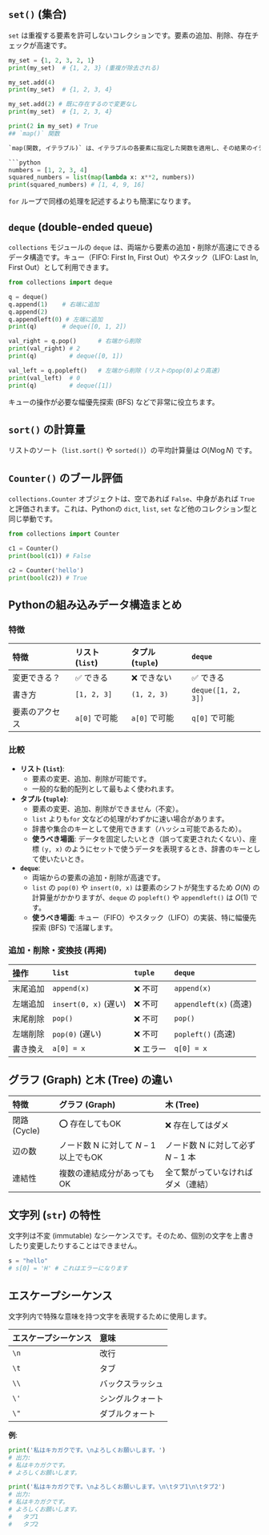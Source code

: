 ## `set()` (集合)

`set` は重複する要素を許可しないコレクションです。要素の追加、削除、存在チェックが高速です。

```python
my_set = {1, 2, 3, 2, 1}
print(my_set)  # {1, 2, 3} (重複が除去される)

my_set.add(4)
print(my_set)  # {1, 2, 3, 4}

my_set.add(2) # 既に存在するので変更なし
print(my_set)  # {1, 2, 3, 4}

print(2 in my_set) # True
## `map()` 関数

`map(関数, イテラブル)` は、イテラブルの各要素に指定した関数を適用し、その結果のイテレータを返します。

```python
numbers = [1, 2, 3, 4]
squared_numbers = list(map(lambda x: x**2, numbers))
print(squared_numbers) # [1, 4, 9, 16]
```
`for` ループで同様の処理を記述するよりも簡潔になります。

## `deque` (double-ended queue)

`collections` モジュールの `deque` は、両端から要素の追加・削除が高速にできるデータ構造です。キュー（FIFO: First In, First Out）やスタック（LIFO: Last In, First Out）として利用できます。

```python
from collections import deque

q = deque()
q.append(1)    # 右端に追加
q.append(2)
q.appendleft(0) # 左端に追加
print(q)       # deque([0, 1, 2])

val_right = q.pop()      # 右端から削除
print(val_right) # 2
print(q)         # deque([0, 1])

val_left = q.popleft()   # 左端から削除 (リストのpop(0)より高速)
print(val_left)  # 0
print(q)         # deque([1])
```
キューの操作が必要な幅優先探索 (BFS) などで非常に役立ちます。

## `sort()` の計算量

リストのソート（`list.sort()` や `sorted()`）の平均計算量は $O(N \log N)$ です。


## `Counter()` のブール評価

`collections.Counter` オブジェクトは、空であれば `False`、中身があれば `True` と評価されます。これは、Pythonの `dict`, `list`, `set` など他のコレクション型と同じ挙動です。

```python
from collections import Counter

c1 = Counter()
print(bool(c1)) # False

c2 = Counter('hello')
print(bool(c2)) # True
```

## Pythonの組み込みデータ構造まとめ

### 特徴

| 特徴       | リスト (`list`) | タプル (`tuple`) | `deque` |
| :--------- | :-------------- | :--------------- | :------ |
| 変更できる？ | ✅ できる       | ❌ できない      | ✅ できる |
| 書き方     | `[1, 2, 3]`     | `(1, 2, 3)`      | `deque([1, 2, 3])` |
| 要素のアクセス | `a[0]` で可能   | `a[0]` で可能    | `q[0]` で可能 |

### 比較

* **リスト (`list`)**:
    * 要素の変更、追加、削除が可能です。
    * 一般的な動的配列として最もよく使われます。
* **タプル (`tuple`)**:
    * 要素の変更、追加、削除ができません（不変）。
    * `list` よりも`for` 文などの処理がわずかに速い場合があります。
    * 辞書や集合のキーとして使用できます（ハッシュ可能であるため）。
    * **使うべき場面**: データを固定したいとき（誤って変更されたくない）、座標 `(y, x)` のようにセットで使うデータを表現するとき、辞書のキーとして使いたいとき。
* **`deque`**:
    * 両端からの要素の追加・削除が高速です。
    * `list` の `pop(0)` や `insert(0, x)` は要素のシフトが発生するため $O(N)$ の計算量がかかりますが、`deque` の `popleft()` や `appendleft()` は $O(1)$ です。
    * **使うべき場面**: キュー（FIFO）やスタック（LIFO）の実装、特に幅優先探索 (BFS) で活躍します。

### 追加・削除・変換技 (再掲)

| 操作     | `list`             | `tuple` | `deque`            |
| :------- | :----------------- | :------ | :----------------- |
| 末尾追加 | `append(x)`        | ❌ 不可 | `append(x)`        |
| 左端追加 | `insert(0, x)` (遅い) | ❌ 不可 | `appendleft(x)` (高速) |
| 末尾削除 | `pop()`            | ❌ 不可 | `pop()`            |
| 左端削除 | `pop(0)` (遅い)    | ❌ 不可 | `popleft()` (高速) |
| 書き換え | `a[0] = x`         | ❌ エラー | `q[0] = x`         |

## グラフ (Graph) と木 (Tree) の違い

| 特徴             | グラフ (Graph)           | 木 (Tree)               |
| :--------------- | :----------------------- | :---------------------- |
| 閉路 (Cycle)     | ⭕️ 存在してもOK           | ❌ 存在してはダメ        |
| 辺の数           | ノード数 N に対して $N-1$ 以上でもOK | ノード数 N に対して必ず $N-1$ 本 |
| 連結性           | 複数の連結成分があってもOK | 全て繋がっていなければダメ（連結） |

## 文字列 (`str`) の特性

文字列は不変 (immutable) なシーケンスです。そのため、個別の文字を上書きしたり変更したりすることはできません。

```python
s = "hello"
# s[0] = 'H' # これはエラーになります
```

## エスケープシーケンス

文字列内で特殊な意味を持つ文字を表現するために使用します。

| エスケープシーケンス | 意味       |
| :------------------- | :--------- |
| `\n`                 | 改行       |
| `\t`                 | タブ       |
| `\\`                 | バックスラッシュ |
| `\'`                 | シングルクォート |
| `\"`                 | ダブルクォート |

**例**:
```python
print('私はキカガクです。\nよろしくお願いします。')
# 出力:
# 私はキカガクです。
# よろしくお願いします。

print('私はキカガクです。\nよろしくお願いします。\n\tタブ1\n\tタブ2')
# 出力:
# 私はキカガクです。
# よろしくお願いします。
# 	タブ1
# 	タブ2
```

